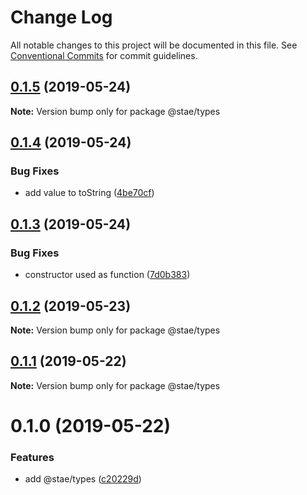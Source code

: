 # Change Log

All notable changes to this project will be documented in this file.
See [Conventional Commits](https://conventionalcommits.org) for commit guidelines.

## [0.1.5](https://github.com/staeco/modules/compare/@stae/types@0.1.4...@stae/types@0.1.5) (2019-05-24)

**Note:** Version bump only for package @stae/types





## [0.1.4](https://github.com/staeco/modules/compare/@stae/types@0.1.3...@stae/types@0.1.4) (2019-05-24)


### Bug Fixes

* add value to toString ([4be70cf](https://github.com/staeco/modules/commit/4be70cf))





## [0.1.3](https://github.com/staeco/modules/compare/@stae/types@0.1.2...@stae/types@0.1.3) (2019-05-24)


### Bug Fixes

* constructor used as function ([7d0b383](https://github.com/staeco/modules/commit/7d0b383))





## [0.1.2](https://github.com/staeco/modules/compare/@stae/types@0.1.1...@stae/types@0.1.2) (2019-05-23)

**Note:** Version bump only for package @stae/types





## [0.1.1](https://github.com/staeco/modules/compare/@stae/types@0.1.0...@stae/types@0.1.1) (2019-05-22)

**Note:** Version bump only for package @stae/types





# 0.1.0 (2019-05-22)


### Features

* add @stae/types ([c20229d](https://github.com/staeco/modules/commit/c20229d))
